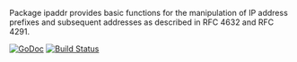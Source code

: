 Package ipaddr provides basic functions for the manipulation of IP
address prefixes and subsequent addresses as described in RFC 4632 and
RFC 4291.

[![GoDoc](https://godoc.org/github.com/mikioh/ipaddr?status.png)](https://godoc.org/github.com/mikioh/ipaddr)
[![Build Status](https://travis-ci.org/mikioh/ipaddr.svg?branch=master)](https://travis-ci.org/mikioh/ipaddr)
